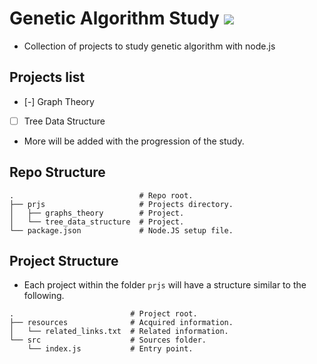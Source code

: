 # Genetic Algorithm Study ![](https://img.shields.io/badge/Status-W.I.P-yellow.svg)

- Collection of projects to study genetic algorithm with node.js

## Projects list

- [-] Graph Theory
- [ ] Tree Data Structure

- More will be added with the progression of the study.

## Repo Structure
```
.                            # Repo root.
├── prjs                     # Projects directory.
│   ├── graphs_theory        # Project.
│   └── tree_data_structure  # Project.
└── package.json             # Node.JS setup file.
```

## Project Structure
- Each project within the folder ``prjs`` will have a structure similar to the following.
```
.                          # Project root.
├── resources              # Acquired information.
│   └── related_links.txt  # Related information.
└── src                    # Sources folder.
    └── index.js           # Entry point.
```
